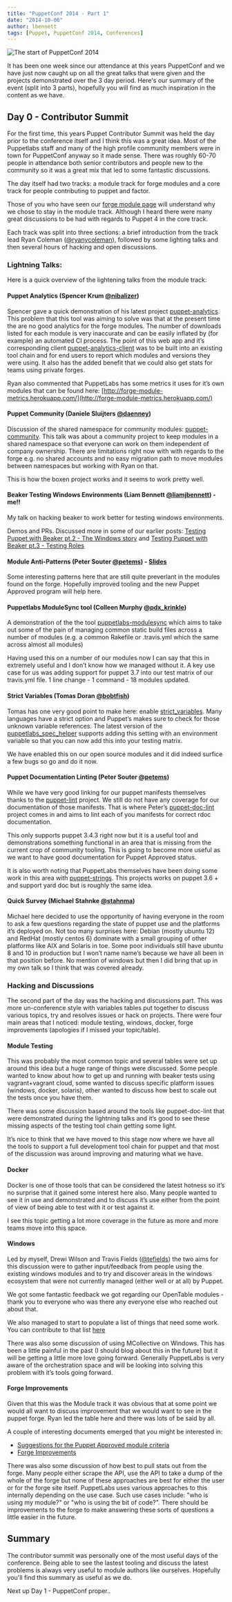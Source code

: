 ```yaml
---
title: "PuppetConf 2014 - Part 1"
date: "2014-10-06"
author: lbennett
tags: [Puppet, PuppetConf 2014, Conferences]
---
```


![The start of PuppetConf 2014](/images/posts/puppetconf2014.jpg)

It has been one week since our attendance at this years PuppetConf and we have just now caught up on all the great talks that were
given and the projects demonstrated over the 3 day period. Here's our summary of the event (split into 3 parts), hopefully you will
find as much inspiration in the content as we have.

## Day 0 - Contributor Summit

For the first time, this years Puppet Contributor Summit was held the day prior to the conference itself and I think this was a great idea.
Most of the Puppetlabs staff and many of the high profile community members were in town for PuppetConf anyway so it made sense. There was
roughly 60-70 people in attendance both senior contributors and people new to the community so it was a great mix that led to some
fantastic discussions.

The day itself had two tracks: a module track for forge modules and a core track for people contributing to puppet and factor.

Those of you who have seen our [forge module page](http://forge.puppetlabs.com/opentable) will understand why we chose to stay in the module track.
Although I heard there were many great discussions to be had with regards to Puppet 4 in the core track.

Each track was split into three sections: a brief introduction from the track lead Ryan Coleman ([@ryanycoleman](https://twitter.com/ryanycoleman)),
followed by some lighting talks and then several hours of hacking and open discussions.

### Lightning Talks:

Here is a quick overview of the lightening talks from the module track:

#### Puppet Analytics (Spencer Krum [@nibalizer](https://twitter.com/nibalizer))

Spencer gave a quick demonstration of his latest project [puppet-analytics](http://puppet-analytics.org/). This problem that this tool was aiming to
solve was that at the present time the are no good analytics for the forge modules. The number of downloads listed for each module is very inaccurate
and can be easily inflated by (for example) an automated CI process. The point of this web app and it’s corresponding client
[puppet-analytics-client](https://github.com/nibalizer/puppet-analytics-client) was to be built into an existing tool chain and for end users to report
which modules and versions they were using. It also has the added benefit that we could also get stats for teams using private forges.

Ryan also commented that PuppetLabs has some metrics it uses for it’s own modules that can be found here:
[http://forge-module-metrics.herokuapp.com/](http://forge-module-metrics.herokuapp.com/)

#### Puppet Community (Daniele Sluijters [@daenney](https://twitter.com/daenney))

Discussion of the shared namespace for community modules: [puppet-community](http://puppet-community.github.io/). This talk was about a community project
to keep modules in a shared namespace so that everyone can work on them independent of company ownership. There are limitations right now with with
regards to the forge e.g. no shared accounts and no easy migration path to move modules between namespaces but working with Ryan on that.

This is how the boxen project works and it seems to work pretty well.

#### Beaker Testing Windows Environments (Liam Bennett [@liamjbennett](https://twitter.com/liamjbennett)) - me!!

My talk on hacking beaker to work better for testing windows environments.

Demos and PRs. Discussed more in some of our earlier posts: [Testing Puppet with Beaker pt.2 - The Windows story](/blog/2014/09/01/testing-puppet-with-beaker-pt-dot-2-the-windows-story/)
and [Testing Puppet with Beaker pt.3 - Testing Roles](/blog/2014/09/01/testing-puppet-with-beaker-pt-dot-3-testing-roles/)

#### Module Anti-Patterns (Peter Souter [@petems](https://twitter.com/petems)) - [Slides](http://www.slideshare.net/petems/puppet-module-anti-patterns)

Some interesting patterns here that are still quite preverlant in the modules found on the forge. Hopefully improved tooling and the new Puppet Approved
program will help here.

#### Puppetlabs ModuleSync tool (Colleen Murphy [@pdx_krinkle](https://twitter.com/pdx_krinkle))

A demonstration of the the tool [puppetlabs-modulesync](https://github.com/puppetlabs/modulesync) which aims to take out some of the pain of managing common
static build files across a number of modules (e.g. a common Rakefile or .travis.yml which the same across almost all modules)

Having used this on a number of our modules now I can say that this in extremely useful and I don’t know how we managed without it. A key use case for us was
adding support for puppet 3.7 into our test matrix of our travis.yml file. 1 line change - 1 command - 18 modules updated.

#### Strict Variables (Tomas Doran [@bobtfish](https://twitter.com/bobtfish))

Tomas has one very good point to make here: enable [strict_variables](https://docs.puppetlabs.com/references/latest/configuration.html#strictvariables). Many
languages have a strict option and Puppet’s makes sure to check for those unknown variable references. The latest version of the
[puppetlabs_spec_helper](https://github.com/puppetlabs/puppetlabs_spec_helper) supports adding this setting with an environment variable so that you can now
add this into your testing matrix.

We have enabled this on our open source modules and it did indeed surfice a few bugs so go and do it now.

#### Puppet Documentation Linting (Peter Souter [@petems](https://twitter.com/petems))

While we have very good linking for our puppet manifests themselves thanks to the [puppet-lint](http://puppet-lint.com/) project. We still do not have any
coverage for our documentation of those manifests. That is where Peter’s [puppet-doc-lint](https://github.com/petems/puppet-doc-lint) project comes in and aims
to lint each of you manifests for correct rdoc documentation.

This only supports puppet 3.4.3 right now but it is a useful tool and demonstrations something functional in an area that is missing from the current crop of
community tooling. This is going to become more useful as we want to have good documentation for Puppet Approved status.

It is also worth noting that PuppetLabs themselves have been doing some work in this area with
[puppet-strings](https://github.com/puppetlabs/puppetlabs-strings/). This projects works on puppet 3.6 + and support yard doc but is roughly the same idea.

#### Quick Survey (Michael Stahnke [@stahnma](https://twitter.com/stahnma))

Michael here decided to use the opportunity of having everyone in the room to ask a few questions regarding the state of puppet use and the platforms it’s
deployed on. Not too many surprises here: Debian (mostly ubuntu 12) and RedHat (mostly centos 6) dominate with a small grouping of other platforms like AIX and
Solaris in toe. Some poor individuals still have ubuntu 8 and 10 in production but I won’t name name’s because we have all been in that position before. No
mention of windows but then I did bring that up in my own talk so I think that was covered already.

### Hacking and Discussions

The second part of the day was the hacking and discussions part. This was more un-conference style with variables tables put together to discuss various topics,
try and resolves issues or hack on projects. There were four main areas that I noticed: module testing, windows, docker, forge improvements (apologies if I
missed your topic/table).

#### Module Testing

This was probably the most common topic and several tables were set up around this idea but a huge range of things were discussed. Some people wanted to know
about how to get up and running with beaker tests using vagrant+vagrant cloud, some wanted to discuss specific platform issues (windows, docker, solaris), other
wanted to discuss how best to scale out the tests once you have them.

There was some discussion based around the tools like puppet-doc-lint that were demonstrated during the lightning talks and it’s good to see these missing
aspects of the testing tool chain getting some light.

It’s nice to think that we have moved to this stage now where we have all the tools to support a full development tool chain for puppet and that most of the
discussion was around improving and maturing what we have.

#### Docker

Docker is one of those tools that can be considered the latest hotness so it’s no surprise that it gained some interest here also. Many people wanted to see it
in use and demonstrated and to discuss it’s use either from the point of view of being able to test with it or test against it.

I see this topic getting a lot more coverage in the future as more and more teams move into this space.

#### Windows

Led by myself, Drewi Wilson and Travis Fields ([@tefields](https://twitter.com/tefields)) the two aims for this discussion were to gather input/feedback from people using
the existing windows modules and to try and discover areas in the windows ecosystem that were not currently managed (either well or at all) by Puppet.

We got some fantastic feedback we got regarding our OpenTable modules - thank you to everyone who was there any everyone else who reached out about that.

We also managed to start to populate a list of things that need some work. You can contribute to that list
[here](https://docs.google.com/document/d/1bwgTo4D7lL8REA1s-IIKlfMrvY434Xn0cyZ7b1X-TwQ)

There was also some discussion of using MCollective on Windows. This has been a little painful in the past (I should blog about this in the future) but it will
be getting a little more love going forward. Generally PuppetLabs is very aware of the orchestration space and will be looking into solving this problem with
it’s tools going forward.

#### Forge Improvements

Given that this was the Module track it was obvious that at some point we would all want to discuss improvement that we would want to see in the puppet forge. Ryan
led the table here and there was lots of be said by all.

A couple of interesting documents emerged that you might be interested in:

- [Suggestions for the Puppet Approved module criteria](https://docs.google.com/document/d/1N8U_8UnIGFHC1Q6aTyLgx1d6wvvjuyTT1EO-OYSIu3k)
- [Forge Improvements](https://docs.google.com/document/d/1gwoM8xHnWaRQ3Jqce0oursI_ts5BWnHEUVXRQuIh6Yk)

There was also some discussion of how best to pull stats out from the forge. Many people either scrape the API, use the API to take a dump of the whole of the forge
but none of these approaches are best for either the user or for the forge site itself. PuppetLabs uses various approaches to this internally depending on the use
case. Such use cases include: "who is using my module?" or "who is using the bit of code?". There should be improvements to the forge to make answering these sorts
of questions a little easier in the future.

## Summary

The contributor summit was personally one of the most useful days of the conference. Being able to see the lastest tooling and discuss the latest problems is always
very useful to module authors like ourselves. Hopefully you'll find this summary as useful as we do.

Next up Day 1 - PuppetConf proper..
